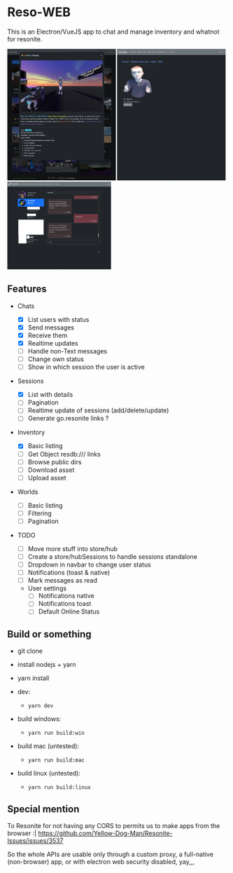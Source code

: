 # Reso-WEB

This is an Electron/VueJS app to chat and manage inventory and whatnot for resonite.

<p float="left">
<img src="./screenshot1.png" height="300px"/>
<img src="./screenshot2.png" height="300px"/>
<img src="./screenshot3.png" height="200px"/>
</p>

## Features

- Chats
  - [x] List users with status
  - [x] Send messages
  - [x] Receive them
  - [x] Realtime updates
  - [ ] Handle non-Text messages
  - [ ] Change own status
  - [ ] Show in which session the user is active
- Sessions
  - [x] List with details
  - [ ] Pagination
  - [ ] Realtime update of sessions (add/delete/update)
  - [ ] Generate go.resonite links ?
- Inventory
  - [x] Basic listing
  - [ ] Get Object resdb:/// links
  - [ ] Browse public dirs
  - [ ] Download asset
  - [ ] Upload asset
- Worlds

  - [ ] Basic listing
  - [ ] Filtering
  - [ ] Pagination

- TODO
  - [ ] Move more stuff into store/hub
  - [ ] Create a store/hubSessions to handle sessions standalone
  - [ ] Dropdown in navbar to change user status
  - [ ] Notifications (toast & native)
  - [ ] Mark messages as read
  - User settings
    - [ ] Notifications native
    - [ ] Notifications toast
    - [ ] Default Online Status

## Build or something

- git clone
- install nodejs + yarn
- yarn install

- dev:
  - `yarn dev`
- build windows:
  - `yarn run build:win`
- build mac (untested):
  - `yarn run build:mac`
- build linux (untested):
  - `yarn run build:linux`

## Special mention

To Resonite for not having any CORS to permits us to make apps from the browser :| https://github.com/Yellow-Dog-Man/Resonite-Issues/issues/3537

So the whole APIs are usable only through a custom proxy, a full-native (non-browser) app, or with electron web security disabled, yay,,,
